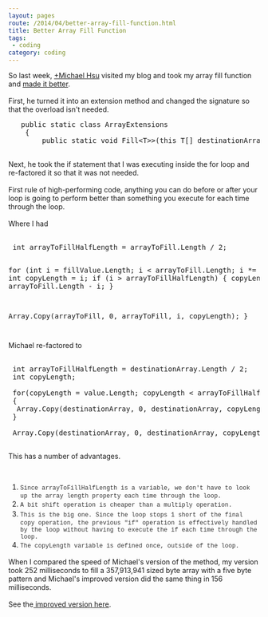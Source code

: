 ```yaml
---
layout: pages
route: /2014/04/better-array-fill-function.html
title: Better Array Fill Function
tags:
 - coding
category: coding
---
```

So last week, <a class="g-profile" href="https://plus.google.com/113579231183226302374" target="_blank">+Michael Hsu</a>&nbsp;visited my blog and took my array fill function and <a href="https://github.com/mykohsu/Extensions/blob/master/ArrayExtensions.cs">made it better</a>.<br />
<br />
First, he turned it into an extension method and changed the signature so that the overload isn't needed. <br />
<pre >   public static class ArrayExtensions
    {
        public static void Fill&lt;T&gt;&gt;(this T[] destinationArray, params T[] value)
</pre>
<br />
Next, he took the if statement that I was executing inside the for loop and re-factored it so that it was not needed. <br />
<br />
First rule of high-performing code, anything you can do before or after your loop is going to perform better than something you execute for each time through the loop.<br />
<br />
Where I had<br />
<br />
<pre> int arrayToFillHalfLength = arrayToFill.Length / 2;

 for (int i = fillValue.Length; i &lt; arrayToFill.Length; i *= 2)
 {
  int copyLength = i;
  if (i &gt; arrayToFillHalfLength)
  {
   copyLength = arrayToFill.Length - i;
  }

  Array.Copy(arrayToFill, 0, arrayToFill, i, copyLength);
 }
</pre>
<pre></pre>
Michael re-factored to
<br />
<br />
<pre> int arrayToFillHalfLength = destinationArray.Length / 2;
 int copyLength;

 for(copyLength = value.Length; copyLength &lt; arrayToFillHalfLength; copyLength &lt;&lt;= 1)
 {
  Array.Copy(destinationArray, 0, destinationArray, copyLength, copyLength);
 }

 Array.Copy(destinationArray, 0, destinationArray, copyLength, destinationArray.Length - copyLength);

</pre>
This has a number of advantages.

<br />
<ol>
<li><span style="color: #333333; font-family: Consolas, Liberation Mono, Courier, monospace;"><span style="font-size: 12px; line-height: 18px;">Since arrayToFillHalfLength is a variable, we don't have to look up the array length property each time through the loop.</span></span></li>
<li><span style="color: #333333; font-family: Consolas, Liberation Mono, Courier, monospace;"><span style="font-size: 12px; line-height: 18px;">A bit shift operation is cheaper than a multiply operation.</span></span></li>
<li><span style="color: #333333; font-family: Consolas, Liberation Mono, Courier, monospace;"><span style="font-size: 12px; line-height: 18px;">This is the big one. Since the loop stops 1 short of the final copy operation, the previous "if" operation is effectively handled by the loop without having to execute the if each time through the loop.</span></span></li>
<li><span style="color: #333333; font-family: Consolas, Liberation Mono, Courier, monospace;"><span style="font-size: 12px; line-height: 18px;">The copyLength variable is defined once, outside of the loop.</span></span></li>
</ol>
When I compared the speed of Michael's version of the method, my version took 252 milliseconds to fill a&nbsp;357,913,941 sized byte array with a five byte pattern and Michael's improved version did the same thing in 156 milliseconds.<br />
<br />
See the<a href="https://github.com/mykohsu/Extensions/blob/master/ArrayExtensions.cs"> improved version here</a>.

<br />
